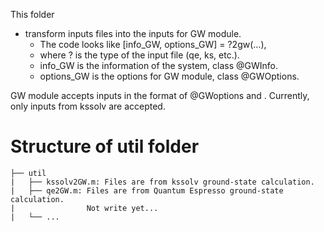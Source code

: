 This folder 
- transform inputs files into the inputs for GW module.
  - The code looks like [info_GW, options_GW] = ?2gw(...),
  -    where ? is the type of the input file (qe, ks, etc.).
  -    info_GW is the information of the system, class @GWInfo.
  -    options_GW is the options for GW module, class @GWOptions.

GW module accepts inputs in the format of @GWoptions and .
Currently, only inputs from kssolv are accepted.
# Structure of util folder
```
├── util
|   ├── kssolv2GW.m: Files are from kssolv ground-state calculation.
|   ├── qe2GW.m: Files are from Quantum Espresso ground-state calculation.
|                Not write yet...
|   └── ...


```